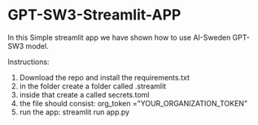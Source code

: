 # GPT-SW3-Streamlit-APP
In this Simple streamlit app we have shown how to use AI-Sweden GPT-SW3 model.

Instructions:
1. Download the repo and install the requirements.txt 
2. in the folder create a folder called .streamlit
3. inside that create a called secrets.toml
4. the file should consist: org_token ="YOUR_ORGANIZATION_TOKEN"
5. run the app: streamlit run app.py

